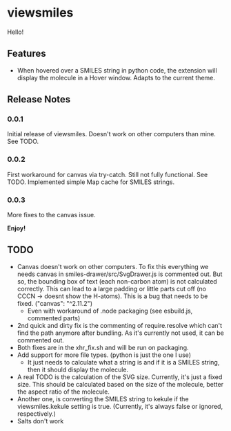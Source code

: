 # viewsmiles

Hello!

## Features

- When hovered over a SMILES string in python code, the extension will display the molecule in a Hover window. Adapts to the current theme.

## Release Notes

### 0.0.1

Initial release of viewsmiles. Doesn't work on other computers than mine. See TODO.

### 0.0.2

First workaround for canvas via try-catch. Still not fully functional. See TODO.
Implemented simple Map cache for SMILES strings.

### 0.0.3

More fixes to the canvas issue.

**Enjoy!**

## TODO
- Canvas doesn't work on other computers. To fix this everything we needs canvas in smiles-drawer/src/SvgDrawer.js is commented out. But so, the bounding box of text (each non-carbon atom) is not calculated correctly. This can lead to a large padding or little parts cut off (no CCCN -> doesnt show the H-atoms). This is a bug that needs to be fixed. ("canvas": "^2.11.2")
    - Even with workaround of .node packaging (see esbuild.js, commented parts)
- 2nd quick and dirty fix is the commenting of require.resolve which can't find the path anymore after bundling. As it's currently not used, it can be commented out.
- Both fixes are in the xhr_fix.sh and will be run on packaging.
- Add support for more file types. (python is just the one I use)
    - It just needs to calculate what a string is and if it is a SMILES string, then it should display the molecule.
- A real TODO is the calculation of the SVG size. Currently, it's just a fixed size. This should be calculated based on the size of the molecule, better the aspect ratio of the molecule.
- Another one, is converting the SMILES string to kekule if the viewsmiles.kekule setting is true. (Currently, it's always false or ignored, respectively.)
- Salts don't work